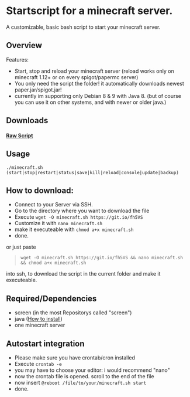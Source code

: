 # Startscript for a minecraft server.
A customizable, basic bash script to start your minecraft server.

## Overview
Features:
+ Start, stop and reload your minecraft server (reload works only on minecraft 1.12+ or on every spigot/papermc server)
+ You only need the script the folder! it automatically downloads newest paper.jar/spigot.jar!
+ currently im supporting only Debian 8 & 9 with Java 8. (but of course you can use it on other systems, and with newer or older java.)

## Downloads
#### [Raw Script](https://raw.githubusercontent.com/lollilol/linux-minecraft-server-startscript/master/minecraft.sh)

## Usage
```
./minecraft.sh (start|stop|restart|status|save|kill|reload|console|update|backup)
```

## How to download:

+ Connect to your Server via SSH.
+ Go to the directory where you want to download the file
+ Execute `wget -O minecraft.sh https://git.io/fh5VS`
+ Customize it with `nano minecraft.sh`
+ make it executeable with `chmod a+x minecraft.sh`
+ done.

or just paste
>`wget -O minecraft.sh https://git.io/fh5VS && nano minecraft.sh && chmod a+x minecraft.sh`

into ssh, to download the script in the current folder and make it executeable.

## Required/Dependencies
+ screen (in the most Repositorys called "screen")
+ java ([How to install](java8.md))
+ one minecraft server

## Autostart integration
+ Please make sure you have crontab/cron installed
+ Execute `crontab -e`
+ you may have to choose your editor: i would recommend "nano"
+ now the crontab file is opened. scroll to the end of the file
+ now insert `@reboot /file/to/your/minecraft.sh start`
+ done.
